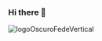 ### Hi there 👋
![logoOscuroFedeVertical](https://user-images.githubusercontent.com/98650398/179430847-56a15e98-15df-4160-8103-19b44b18a02c.png)

<!--
**lombardiaragon/lombardiaragon** is a ✨ _special_ ✨ repository because its `README.md` (this file) appears on your GitHub profile.

Here are some ideas to get you started:

- 🔭 I’m currently working on ...
- 🌱 I’m currently learning ...
- 👯 I’m looking to collaborate on ...
- 🤔 I’m looking for help with ...
- 💬 Ask me about ...
- 📫 How to reach me: ...
- 😄 Pronouns: ...
- ⚡ Fun fact: ...
-->
